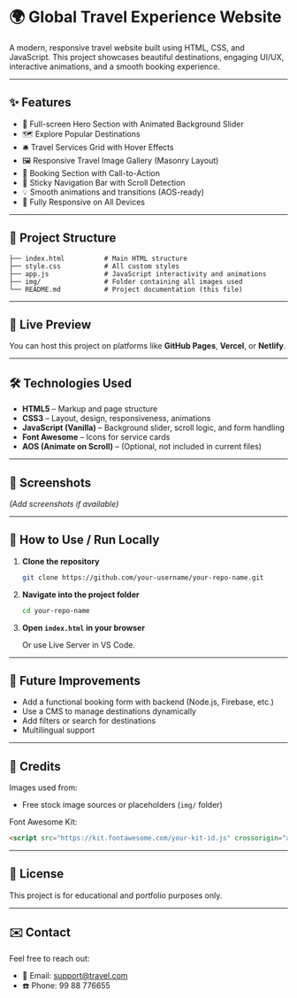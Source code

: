 
# 🌍 Global Travel Experience Website

A modern, responsive travel website built using HTML, CSS, and JavaScript. This project showcases beautiful destinations, engaging UI/UX, interactive animations, and a smooth booking experience.

---

## ✨ Features

- 🎯 Full-screen Hero Section with Animated Background Slider
- 🗺️ Explore Popular Destinations
- 🛎️ Travel Services Grid with Hover Effects
- 🖼️ Responsive Travel Image Gallery (Masonry Layout)
- 📩 Booking Section with Call-to-Action
- 🧭 Sticky Navigation Bar with Scroll Detection
- 💡 Smooth animations and transitions (AOS-ready)
- 📱 Fully Responsive on All Devices

---

## 📁 Project Structure

```
├── index.html          # Main HTML structure
├── style.css           # All custom styles
├── app.js              # JavaScript interactivity and animations
├── img/                # Folder containing all images used
└── README.md           # Project documentation (this file)
```

---

## 🚀 Live Preview

You can host this project on platforms like **GitHub Pages**, **Vercel**, or **Netlify**.

---

## 🛠️ Technologies Used

- **HTML5** – Markup and page structure
- **CSS3** – Layout, design, responsiveness, animations
- **JavaScript (Vanilla)** – Background slider, scroll logic, and form handling
- **Font Awesome** – Icons for service cards
- **AOS (Animate on Scroll)** – (Optional, not included in current files)

---

## 📸 Screenshots

*(Add screenshots if available)*

---

## 🔧 How to Use / Run Locally

1. **Clone the repository**
   ```bash
   git clone https://github.com/your-username/your-repo-name.git
   ```

2. **Navigate into the project folder**
   ```bash
   cd your-repo-name
   ```

3. **Open `index.html` in your browser**

   Or use Live Server in VS Code.

---

## 🔄 Future Improvements

- Add a functional booking form with backend (Node.js, Firebase, etc.)
- Use a CMS to manage destinations dynamically
- Add filters or search for destinations
- Multilingual support

---

## 🙌 Credits

Images used from:
- Free stock image sources or placeholders (`img/` folder)

Font Awesome Kit:
```html
<script src="https://kit.fontawesome.com/your-kit-id.js" crossorigin="anonymous"></script>
```

---

## 📃 License

This project is for educational and portfolio purposes only.

---

## ✉️ Contact

Feel free to reach out:

- 📧 Email: support@travel.com
- ☎️ Phone: 99 88 776655
